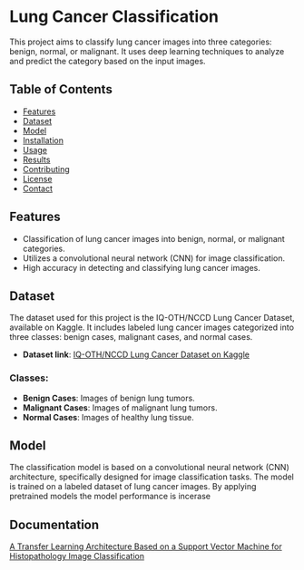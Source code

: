 # Lung Cancer Classification

This project aims to classify lung cancer images into three categories: benign, normal, or malignant. It uses deep learning techniques to analyze and predict the category based on the input images.

## Table of Contents

- [Features](#features)
- [Dataset](#dataset)
- [Model](#model)
- [Installation](#installation)
- [Usage](#usage)
- [Results](#results)
- [Contributing](#contributing)
- [License](#license)
- [Contact](#contact)

## Features

- Classification of lung cancer images into benign, normal, or malignant categories.
- Utilizes a convolutional neural network (CNN) for image classification.
- High accuracy in detecting and classifying lung cancer images.

## Dataset

The dataset used for this project is the IQ-OTH/NCCD Lung Cancer Dataset, available on Kaggle. It includes labeled lung cancer images categorized into three classes: benign cases, malignant cases, and normal cases.

- **Dataset link**: [IQ-OTH/NCCD Lung Cancer Dataset on Kaggle](https://www.kaggle.com/datasets/adityamahimkar/iqothnccd-lung-cancer-dataset)

### Classes:
- **Benign Cases**: Images of benign lung tumors.
- **Malignant Cases**: Images of malignant lung tumors.
- **Normal Cases**: Images of healthy lung tissue.

## Model

The classification model is based on a convolutional neural network (CNN) architecture, specifically designed for image classification tasks. The model is trained on a labeled dataset of lung cancer images.
By applying pretrained models the model performance is incerase
## Documentation
[A Transfer Learning Architecture Based on a Support Vector Machine for Histopathology Image Classification](https://1drv.ms/w/c/3bdf9b643cbf3ade/EbvsQcmMMPxGpZIYNC6LG9wB3Nj60cu3DnSffLzbFV8NLw?e=dNfLBW)

